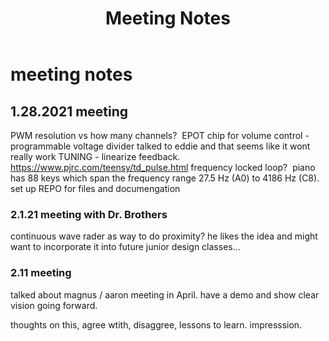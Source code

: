 ﻿---
id: meetingNotes
title: Meeting Notes
---

# meeting notes

## 1.28.2021 meeting

PWM resolution vs how many channels? 
EPOT chip for volume control - programmable voltage divider
talked to eddie and that seems like it wont really work
TUNING - linearize feedback. 
<https://www.pjrc.com/teensy/td_pulse.html>
frequency locked loop? 
piano has 88 keys which span the frequency range 27.5 Hz (A0) to 4186 Hz (C8).
set up REPO for files and documengation

### 2.1.21 meeting with Dr. Brothers

continuous wave rader as way to do proximity?
he likes the idea and might want to incorporate it into future junior design classes…

### 2.11 meeting 

talked about magnus / aaron meeting in April. 
have a demo and show clear vision going forward. 

thoughts on this, agree wtith, disaggree, lessons to learn. impresssion. 


